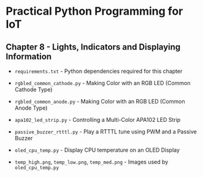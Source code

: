 # Practical Python Programming for IoT

## Chapter 8 - Lights, Indicators and Displaying Information

* `requirements.txt` - Python dependencies required for this chapter

* `rgbled_common_cathode.py` - Making Color with an RGB LED (Common Cathode Type)

* `rgbled_common_anode.py` - Making Color with an RGB LED (Common Anode Type)

* `apa102_led_strip.py` - Controlling a Multi-Color APA102 LED Strip

* `passive_buzzer_rtttl.py` - Play a RTTTL tune using PWM and a Passive Buzzer

* `oled_cpu_temp.py` - Display CPU temperature on an OLED Display

* `temp_high.png`, `temp_low.png`, `temp_med.png` - Images used by `oled_cpu_temp.py`
